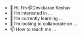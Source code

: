 - 👋 Hi, I’m @Devkkaran Keshav
- 👀 I’m interested in ...
- 🌱 I’m currently learning ...
- 💞️ I’m looking to collaborate on ...
- 📫 How to reach me ...

<!---
Devkkaran/Devkkaran is a ✨ special ✨ repository because its `README.md` (this file) appears on your GitHub profile.
You can click the Preview link to take a look at your changes.
--->
